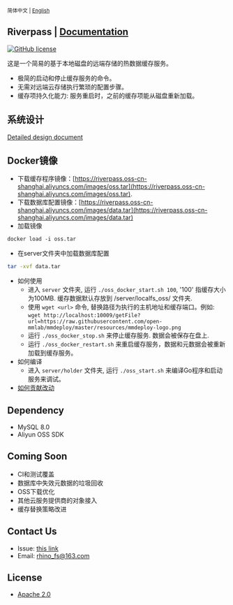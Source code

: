 <small> 简体中文 | [English](README.md) </small>

## Riverpass | [Documentation](docs/)
[![GitHub license](https://img.shields.io/badge/license-apache--2--Clause-brightgreen.svg)](./LICENSE)


这是一个简易的基于本地磁盘的远端存储的热数据缓存服务。

* 极简的启动和停止缓存服务的命令。
* 无需对远端云存储执行繁琐的配置步骤。
* 缓存项持久化能力: 服务重启时，之前的缓存项能从磁盘重新加载。

## 系统设计
[Detailed design document](docs/original-design-doc.md)

## Docker镜像
* 下载缓存程序镜像：[https://riverpass.oss-cn-shanghai.aliyuncs.com/images/oss.tar](https://riverpass.oss-cn-shanghai.aliyuncs.com/images/oss.tar).
* 下载数据库配置镜像：[https://riverpass.oss-cn-shanghai.aliyuncs.com/images/data.tar](https://riverpass.oss-cn-shanghai.aliyuncs.com/images/data.tar)
* 加载镜像
```bash
docker load -i oss.tar
```
* 在server文件夹中加载数据库配置
```bash
tar -xvf data.tar
```

* 如何使用
  * 进入 `server` 文件夹, 运行 `./oss_docker_start.sh 100`, '100' 指缓存大小为100MB. 缓存数据默认存放到 /server/localfs_oss/ 文件夹.
  * 使用 `wget <url>` 命令, 替换路径为执行的主机地址和缓存端口。例如: `wget http://localhost:10009/getFile?url=https://raw.githubusercontent.com/open-mmlab/mmdeploy/master/resources/mmdeploy-logo.png`
  * 运行 `./oss_docker_stop.sh` 来停止缓存服务. 数据会被保存在盘上.
  * 运行 `./oss_docker_restart.sh` 来重启缓存服务，数据和元数据会被重新加载到缓存服务。
* 如何编译
  * 进入 `server/holder` 文件夹, 运行 `./oss_start.sh` 来编译Go程序和启动服务来调试。
* [如何贡献改动](docs/how-to-contribute.zh.md)

## Dependency
* MySQL 8.0
* Aliyun OSS SDK

## Coming Soon
- CI和测试覆盖
- 数据库中失效元数据的垃圾回收
- OSS下载优化
- 其他云服务提供商的对象接入
- 缓存替换策略改进

## Contact Us
  * Issue: [this link](https://github.com/rhinouser0/riverpass/issues)
  * Email: rhino_fs@163.com

## License
- [Apache 2.0](LICENSE)
